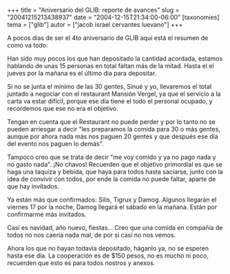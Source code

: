+++
title = "Aniversario del GLIB: reporte de avances"
slug = "20041215213438937"
date = "2004-12-15T21:34:00-06:00"
[taxonomies]
tema = ["glib"]
autor = ["jacob israel cervantes luevano"]
+++

A pocos dias de ser el 4to aniversario de GLIB aquí está el resumen de
como va todo:

Han sido muy pocos los que han depositado la cantidad acordada, estamos
hablando de unas 15 personas en total faltan más de la mitad. Hasta el
el jueves por la mañana es el último día para depositar.

<!-- more -->
Si no se junta el mínimo de las 30 gentes, Sinué y yo, llevaremos el
total juntado a negociar con el restaurant Mansión Vergel, ya que el
servicio a la carta va estar difícil, porque ese día tiene el todo el
personal ocupado, y recordemos que ese no era el objetivo.

Tengan en cuenta que el Restaurant no puede perder y por lo tanto no se
pueden arriesgar a decir &quot;les preparamos la comida para 30 o más
gentes, aunque por ahora nada más nos paguen 20 gentes y que después ese
día del evento nos paguen lo demás&quot;.

Tampoco creo que se trata de decir &quot;me voy comido y ya no pago nada
y no gasto nada&quot;. ¡No chavos! Recuerden que el objetivo primordial
es que se haga una taquiza y bebida, que haya para todos hasta saciarse,
junto con la idea de convivir con todos, por ende la comida no puede
faltar, aparte de que hay invitados.

Ya están más que confirmados: Silis, Tigrux y Damog. Algunos llegarán el
viernes 17 por la noche, Damog llegará el sábado en la mañana. Están por
confirmarme más invitados.

Casi es navidad, año nuevo, fiestas… Creo que una comida en compañía de
todos no nos caería nada mal, de por si casi no nos vemos.

Ahora los que no hayan todavía depositado, háganlo ya, no se esperen
hasta ese día. La cooperación es de $150 pesos, no es mucho ni poco,
recuerden que esto es para todos nostros y anexos.
